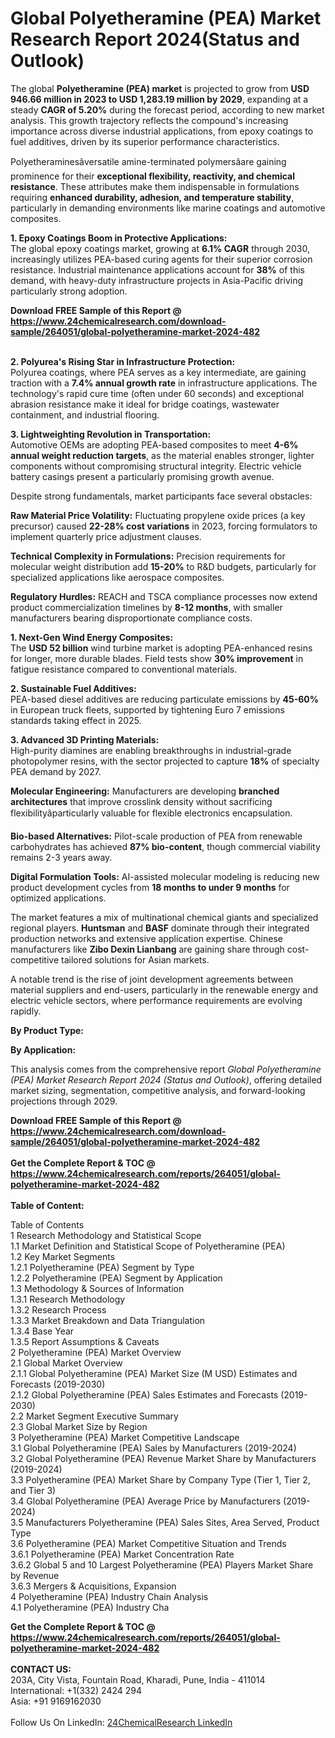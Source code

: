 <h1>Global Polyetheramine (PEA) Market Research Report 2024(Status and Outlook)</h1><p>The global <strong>Polyetheramine (PEA) market</strong> is projected to grow from <strong>USD 946.66 million in 2023 to USD 1,283.19 million by 2029</strong>, expanding at a steady <strong>CAGR of 5.20%</strong> during the forecast period, according to new market analysis. This growth trajectory reflects the compound's increasing importance across diverse industrial applications, from epoxy coatings to fuel additives, driven by its superior performance characteristics.</p><p>Polyetheraminesâversatile amine-terminated polymersâare gaining prominence for their <strong>exceptional flexibility, reactivity, and chemical resistance</strong>. These attributes make them indispensable in formulations requiring <strong>enhanced durability, adhesion, and temperature stability</strong>, particularly in demanding environments like marine coatings and automotive composites.</p><p><strong>1. Epoxy Coatings Boom in Protective Applications:</strong><br>
The global epoxy coatings market, growing at <strong>6.1% CAGR</strong> through 2030, increasingly utilizes PEA-based curing agents for their superior corrosion resistance. Industrial maintenance applications account for <strong>38%</strong> of this demand, with heavy-duty infrastructure projects in Asia-Pacific driving particularly strong adoption.</p><div><b>Download FREE Sample of this Report @ 
            <a href="https://www.24chemicalresearch.com/download-sample/264051/global-polyetheramine-market-2024-482">
            https://www.24chemicalresearch.com/download-sample/264051/global-polyetheramine-market-2024-482</a></b></div><br><p><strong>2. Polyurea's Rising Star in Infrastructure Protection:</strong><br>
Polyurea coatings, where PEA serves as a key intermediate, are gaining traction with a <strong>7.4% annual growth rate</strong> in infrastructure applications. The technology's rapid cure time (often under 60 seconds) and exceptional abrasion resistance make it ideal for bridge coatings, wastewater containment, and industrial flooring.</p><p><strong>3. Lightweighting Revolution in Transportation:</strong><br>
Automotive OEMs are adopting PEA-based composites to meet <strong>4-6% annual weight reduction targets</strong>, as the material enables stronger, lighter components without compromising structural integrity. Electric vehicle battery casings present a particularly promising growth avenue.</p><p>Despite strong fundamentals, market participants face several obstacles:</p><p><strong>Raw Material Price Volatility:</strong> Fluctuating propylene oxide prices (a key precursor) caused <strong>22-28% cost variations</strong> in 2023, forcing formulators to implement quarterly price adjustment clauses.</p><p><strong>Technical Complexity in Formulations:</strong> Precision requirements for molecular weight distribution add <strong>15-20%</strong> to R&amp;D budgets, particularly for specialized applications like aerospace composites.</p><p><strong>Regulatory Hurdles:</strong> REACH and TSCA compliance processes now extend product commercialization timelines by <strong>8-12 months</strong>, with smaller manufacturers bearing disproportionate compliance costs.</p><p><strong>1. Next-Gen Wind Energy Composites:</strong><br>
The <strong>USD 52 billion</strong> wind turbine market is adopting PEA-enhanced resins for longer, more durable blades. Field tests show <strong>30% improvement</strong> in fatigue resistance compared to conventional materials.</p><p><strong>2. Sustainable Fuel Additives:</strong><br>
PEA-based diesel additives are reducing particulate emissions by <strong>45-60%</strong> in European truck fleets, supported by tightening Euro 7 emissions standards taking effect in 2025.</p><p><strong>3. Advanced 3D Printing Materials:</strong><br>
High-purity diamines are enabling breakthroughs in industrial-grade photopolymer resins, with the sector projected to capture <strong>18%</strong> of specialty PEA demand by 2027.</p><p><strong>Molecular Engineering:</strong> Manufacturers are developing <strong>branched architectures</strong> that improve crosslink density without sacrificing flexibilityâparticularly valuable for flexible electronics encapsulation.</p><p><strong>Bio-based Alternatives:</strong> Pilot-scale production of PEA from renewable carbohydrates has achieved <strong>87% bio-content</strong>, though commercial viability remains 2-3 years away.</p><p><strong>Digital Formulation Tools:</strong> AI-assisted molecular modeling is reducing new product development cycles from <strong>18 months to under 9 months</strong> for optimized applications.</p><p>The market features a mix of multinational chemical giants and specialized regional players. <strong>Huntsman</strong> and <strong>BASF</strong> dominate through their integrated production networks and extensive application expertise. Chinese manufacturers like <strong>Zibo Dexin Lianbang</strong> are gaining share through cost-competitive tailored solutions for Asian markets.</p><p>A notable trend is the rise of joint development agreements between material suppliers and end-users, particularly in the renewable energy and electric vehicle sectors, where performance requirements are evolving rapidly.</p><p><strong>By Product Type:</strong></p><p><strong>By Application:</strong></p><p>This analysis comes from the comprehensive report <em>Global Polyetheramine (PEA) Market Research Report 2024 (Status and Outlook)</em>, offering detailed market sizing, segmentation, competitive analysis, and forward-looking projections through 2029.</p><div><b>Download FREE Sample of this Report @ 
            <a href="https://www.24chemicalresearch.com/download-sample/264051/global-polyetheramine-market-2024-482">
            https://www.24chemicalresearch.com/download-sample/264051/global-polyetheramine-market-2024-482</a></b></div><br><div><b>Get the Complete Report & TOC @ 
            <a href="https://www.24chemicalresearch.com/reports/264051/global-polyetheramine-market-2024-482">
            https://www.24chemicalresearch.com/reports/264051/global-polyetheramine-market-2024-482</a></b></div><br>
            <b>Table of Content:</b><p>Table of Contents<br />
1 Research Methodology and Statistical Scope<br />
1.1 Market Definition and Statistical Scope of Polyetheramine (PEA)<br />
1.2 Key Market Segments<br />
1.2.1 Polyetheramine (PEA) Segment by Type<br />
1.2.2 Polyetheramine (PEA) Segment by Application<br />
1.3 Methodology & Sources of Information<br />
1.3.1 Research Methodology<br />
1.3.2 Research Process<br />
1.3.3 Market Breakdown and Data Triangulation<br />
1.3.4 Base Year<br />
1.3.5 Report Assumptions & Caveats<br />
2 Polyetheramine (PEA) Market Overview<br />
2.1 Global Market Overview<br />
2.1.1 Global Polyetheramine (PEA) Market Size (M USD) Estimates and Forecasts (2019-2030)<br />
2.1.2 Global Polyetheramine (PEA) Sales Estimates and Forecasts (2019-2030)<br />
2.2 Market Segment Executive Summary<br />
2.3 Global Market Size by Region<br />
3 Polyetheramine (PEA) Market Competitive Landscape<br />
3.1 Global Polyetheramine (PEA) Sales by Manufacturers (2019-2024)<br />
3.2 Global Polyetheramine (PEA) Revenue Market Share by Manufacturers (2019-2024)<br />
3.3 Polyetheramine (PEA) Market Share by Company Type (Tier 1, Tier 2, and Tier 3)<br />
3.4 Global Polyetheramine (PEA) Average Price by Manufacturers (2019-2024)<br />
3.5 Manufacturers Polyetheramine (PEA) Sales Sites, Area Served, Product Type<br />
3.6 Polyetheramine (PEA) Market Competitive Situation and Trends<br />
3.6.1 Polyetheramine (PEA) Market Concentration Rate<br />
3.6.2 Global 5 and 10 Largest Polyetheramine (PEA) Players Market Share by Revenue<br />
3.6.3 Mergers & Acquisitions, Expansion<br />
4 Polyetheramine (PEA) Industry Chain Analysis<br />
4.1 Polyetheramine (PEA) Industry Cha</p><div><b>Get the Complete Report & TOC @ 
            <a href="https://www.24chemicalresearch.com/reports/264051/global-polyetheramine-market-2024-482">
            https://www.24chemicalresearch.com/reports/264051/global-polyetheramine-market-2024-482</a></b></div><br><b>CONTACT US:</b><br>
            203A, City Vista, Fountain Road, Kharadi, Pune, India - 411014<br>
            International: +1(332) 2424 294<br>
            Asia: +91 9169162030 <br><br>
            Follow Us On LinkedIn: <a href="https://www.linkedin.com/company/24chemicalresearch/">24ChemicalResearch LinkedIn</a>